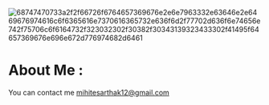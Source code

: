![68747470733a2f2f66726f6764657369676e2e6e7963332e63646e2e6469676974616c6f6365616e7370616365732e636f6d2f77702d636f6e74656e742f75706c6f6164732f323032302f30382f30343139323433302f41495f64657369676e696e672d776974682d6461](https://github.com/HeisenbergS10/SarthakMohite/assets/140320945/892eae33-7837-4aa3-9cdf-b55a8bba1371)
# About Me :
You can contact me mihitesarthak12@gmail.com
